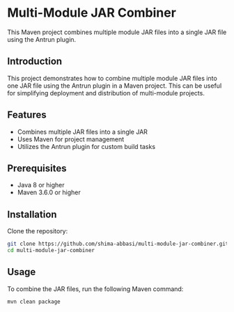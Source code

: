 # Multi-Module JAR Combiner

This Maven project combines multiple module JAR files into a single JAR file using the Antrun plugin.

## Introduction

This project demonstrates how to combine multiple module JAR files into one JAR file using the Antrun plugin in a Maven project. This can be useful for simplifying deployment and distribution of multi-module projects.

## Features

- Combines multiple JAR files into a single JAR
- Uses Maven for project management
- Utilizes the Antrun plugin for custom build tasks

## Prerequisites

- Java 8 or higher
- Maven 3.6.0 or higher

## Installation

Clone the repository:
```sh
git clone https://github.com/shima-abbasi/multi-module-jar-combiner.git
cd multi-module-jar-combiner
```

## Usage

To combine the JAR files, run the following Maven command:
```sh
mvn clean package